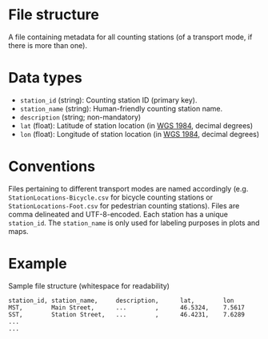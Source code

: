 # File structure
A file containing metadata for all counting stations (of a transport mode, if there is more than one).

# Data types
- `station_id` (string): Counting station ID (primary key).
- `station_name` (string): Human-friendly counting station name.
- `description` (string; non-mandatory)
- `lat` (float): Latitude of station location (in [WGS 1984](https://epsg.io/4326), decimal degrees)
- `lon` (float): Longitude of station location (in [WGS 1984](https://epsg.io/4326), decimal degrees)

# Conventions
Files pertaining to different transport modes are named accordingly (e.g. `StationLocations-Bicycle.csv` for bicycle counting stations or `StationLocations-Foot.csv` for pedestrian counting stations). Files are comma delineated and UTF-8-encoded. Each station has a unique `station_id`. The `station_name` is only used for labeling purposes in plots and maps.


# Example
Sample file structure (whitespace for readability)
```
station_id, station_name,     description,      lat,        lon
MST,        Main Street,      ...        ,      46.5324,    7.5617
SST,        Station Street,   ...        ,      46.4231,    7.6289
...  
...
```
